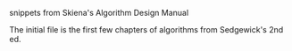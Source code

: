 snippets from Skiena's Algorithm Design Manual

The initial file is the first few chapters of algorithms from Sedgewick's 2nd ed.

